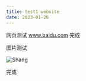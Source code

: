 ```yaml
---
title: test1 website
date: 2023-01-26
---
```

网页测试
www.baidu.com
完成

图片测试

![Shang](https://wx4.sinaimg.cn/orj480/0068miZUly1gwphox3nj2j30n00z90wg.jpg)

完成
